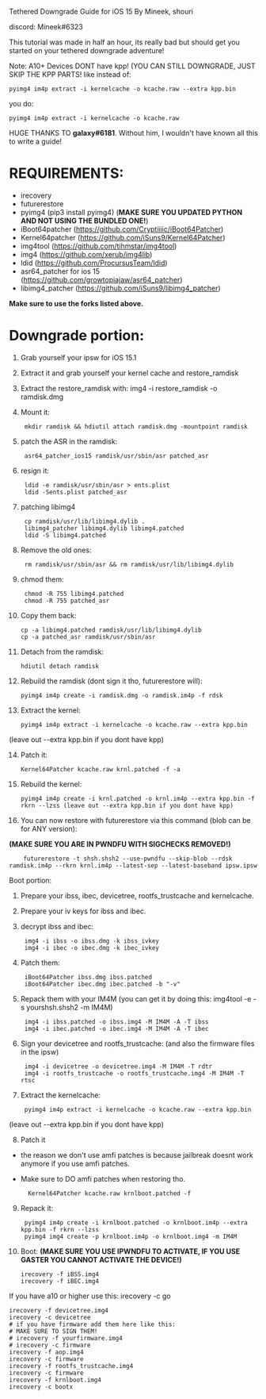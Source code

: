 Tethered Downgrade Guide for iOS 15
By Mineek, shouri

discord: Mineek#6323

This tutorial was made in half an hour, its really bad but should get you started on your tethered downgrade adventure!

Note: A10+ Devices DONT have kpp! (YOU CAN STILL DOWNGRADE, JUST SKIP THE KPP PARTS!
like instead of: 

	pyimg4 im4p extract -i kernelcache -o kcache.raw --extra kpp.bin

you do: 

	pyimg4 im4p extract -i kernelcache -o kcache.raw

HUGE THANKS TO **galaxy#6181**. Without him, I wouldn't have known all this to write a guide!

# REQUIREMENTS:
- irecovery
- futurerestore
- pyimg4 (pip3 install pyimg4) (**MAKE SURE YOU UPDATED PYTHON AND NOT USING THE BUNDLED ONE!**)
- iBoot64patcher (https://github.com/Cryptiiiic/iBoot64Patcher)
- Kernel64patcher (https://github.com/iSuns9/Kernel64Patcher)
- img4tool (https://github.com/tihmstar/img4tool)
- img4 (https://github.com/xerub/img4lib)
- ldid (https://github.com/ProcursusTeam/ldid)
- asr64_patcher for ios 15 (https://github.com/growtopiajaw/asr64_patcher)
- libimg4_patcher (https://github.com/iSuns9/libimg4_patcher)

**Make sure to use the forks listed above.**

# Downgrade portion:

1. Grab yourself your ipsw for iOS 15.1
2. Extract it and grab yourself your kernel cache and restore_ramdisk
3. Extract the restore_ramdisk with: img4 -i restore_ramdisk -o ramdisk.dmg
4. Mount it: 


		mkdir ramdisk && hdiutil attach ramdisk.dmg -mountpoint ramdisk


5. patch the ASR in the ramdisk: 


		asr64_patcher_ios15 ramdisk/usr/sbin/asr patched_asr


6. resign it:


		ldid -e ramdisk/usr/sbin/asr > ents.plist
		ldid -Sents.plist patched_asr

7. patching libimg4
		
		cp ramdisk/usr/lib/libimg4.dylib .
		libimg4_patcher libimg4.dylib libimg4.patched
		ldid -S libimg4.patched
		
8. Remove the old ones: 


		rm ramdisk/usr/sbin/asr && rm ramdisk/usr/lib/libimg4.dylib


9. chmod them: 


		chmod -R 755 libimg4.patched
		chmod -R 755 patched_asr


10. Copy them back: 


		cp -a libimg4.patched ramdisk/usr/lib/libimg4.dylib
		cp -a patched_asr ramdisk/usr/sbin/asr


11. Detach from the ramdisk: 


		hdiutil detach ramdisk


12. Rebuild the ramdisk (dont sign it tho, futurerestore will):


		pyimg4 im4p create -i ramdisk.dmg -o ramdisk.im4p -f rdsk


13. Extract the kernel:
	

		pyimg4 im4p extract -i kernelcache -o kcache.raw --extra kpp.bin 


(leave out --extra kpp.bin if you dont have kpp)

14. Patch it: 


		Kernel64Patcher kcache.raw krnl.patched -f -a


15. Rebuild the kernel:


		pyimg4 im4p create -i krnl.patched -o krnl.im4p --extra kpp.bin -f rkrn --lzss (leave out --extra kpp.bin if you dont have kpp)


16. You can now restore with futurerestore via this command (blob can be for ANY version):

**(MAKE SURE YOU ARE IN PWNDFU WITH SIGCHECKS REMOVED!)**


		futurerestore -t shsh.shsh2 --use-pwndfu --skip-blob --rdsk ramdisk.im4p --rkrn krnl.im4p --latest-sep --latest-baseband ipsw.ipsw

Boot portion:

1. Prepare your ibss, ibec, devicetree, rootfs_trustcache and kernelcache.

2. Prepare your iv keys for ibss and ibec.

3. decrypt ibss and ibec:


		img4 -i ibss -o ibss.dmg -k ibss_ivkey
		img4 -i ibec -o ibec.dmg -k ibec_ivkey


4. Patch them:


		iBoot64Patcher ibss.dmg ibss.patched
		iBoot64Patcher ibec.dmg ibec.patched -b "-v"


5. Repack them with your IM4M (you can get it by doing this: img4tool -e -s yourshsh.shsh2 -m IM4M)


		img4 -i ibss.patched -o ibss.img4 -M IM4M -A -T ibss
		img4 -i ibec.patched -o ibec.img4 -M IM4M -A -T ibec


6. Sign your devicetree and rootfs_trustcache: (and also the firmware files in the ipsw)


		img4 -i devicetree -o devicetree.img4 -M IM4M -T rdtr
		img4 -i rootfs_trustcache -o rootfs_trustcache.img4 -M IM4M -T rtsc


7. Extract the kernelcache:


		pyimg4 im4p extract -i kernelcache -o kcache.raw --extra kpp.bin 

(leave out --extra kpp.bin if you dont have kpp)

8. Patch it 
* the reason we don't use amfi patches is because jailbreak doesnt work anymore if you use amfi patches. 
* Make sure to DO amfi patches when restoring tho. 


		Kernel64Patcher kcache.raw krnlboot.patched -f


9. Repack it:


		pyimg4 im4p create -i krnlboot.patched -o krnlboot.im4p --extra kpp.bin -f rkrn --lzss
		pyimg4 img4 create -p krnlboot.im4p -o krnlboot.img4 -m IM4M


10. Boot: 
**(MAKE SURE YOU USE IPWNDFU TO ACTIVATE, IF YOU USE GASTER YOU CANNOT ACTIVATE THE DEVICE!)**


		irecovery -f iBSS.img4
		irecovery -f iBEC.img4

  
  If you have a10 or higher use this:
  irecovery -c go


	irecovery -f devicetree.img4
	irecovery -c devicetree
	# if you have firmware add them here like this:
	# MAKE SURE TO SIGN THEM!
	# irecovery -f yourfirmware.img4
	# irecovery -c firmware
	irecovery -f aop.img4
	irecovery -c firmware
	irecovery -f rootfs_trustcache.img4
	irecovery -c firmware
	irecovery -f krnlboot.img4
	irecovery -c bootx
